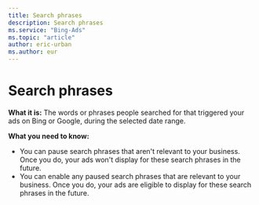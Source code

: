 ```yaml
---
title: Search phrases
description: Search phrases
ms.service: "Bing-Ads"
ms.topic: "article"
author: eric-urban
ms.author: eur
---
```


# Search phrases

**What it is:**  The words or phrases people searched for that triggered your ads on Bing or Google, during the selected date range.

**What you need to know:**
- You can pause search phrases that aren't relevant to your business. Once you do, your ads won't display for these search phrases in the future.
- You can enable any paused search phrases that are relevant to your business. Once you do, your ads are eligible to display for these search phrases in the future.


